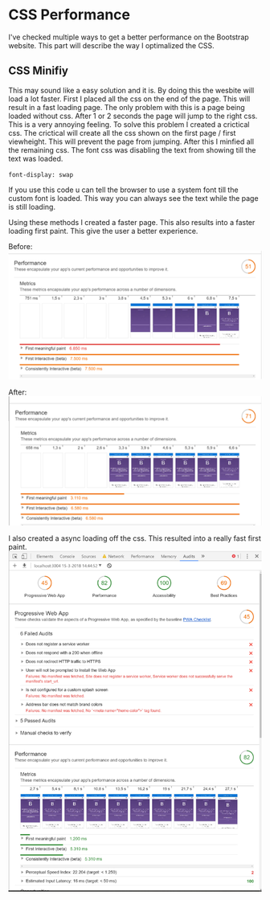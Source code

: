 # CSS Performance
I've checked multiple ways to get a better performance on the Bootstrap website. This part will describe the way I optimalized the CSS.

## CSS Minifiy
This may sound like a easy solution and it is. By doing this the wesbite will load a lot faster. First I placed all the css on the end of the page. This will result in a fast loading page. The only problem with this is a page being loaded without css. After 1 or 2 seconds the page will jump to the right css. This is a very annoying feeling. To solve this problem I created a crictical css. The crictical will create all the css shown on the first page / first viewheight. This will prevent the page from jumping. After this I minfied all the remaining css. The font css was disabling the text from showing till the text was loaded.

`font-display: swap`

If you use this code u can tell the browser to use a system font till the custom font is loaded. This way you can always see the text while the page is still loading.

Using these methods I created a faster page. This also results into a faster loading first paint. This give the user a better experience.

Before:
![First paint before](https://raw.githubusercontent.com/dipsaus9/performance-matters/CSS-A/firstpaint_without_css.png)

After:
![First paint after](https://raw.githubusercontent.com/dipsaus9/performance-matters/CSS-A/firstpaint_with_css.png)

I also created a async loading off the css. This resulted into a really fast first paint.
![async](https://raw.githubusercontent.com/dipsaus9/performance-matters/CSS-A/firstpaint_with_css_async.png)
